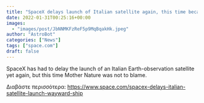 ```yaml
---
title: "SpaceX delays launch of Italian satellite again, this time because of wayward ship"
date: 2022-01-31T00:25:16+00:00
images:
  - "images/post/JbNNMKFzReF5p9MqBqakHk.jpeg"
author: "AstroBot"
categories: ["News"]
tags: ["space.com"]
draft: false
---
```


SpaceX has had to delay the launch of an Italian Earth-observation satellite yet again, but this time Mother Nature was not to blame. 

Διαβάστε περισσότερα: https://www.space.com/spacex-delays-italian-satellite-launch-wayward-ship
